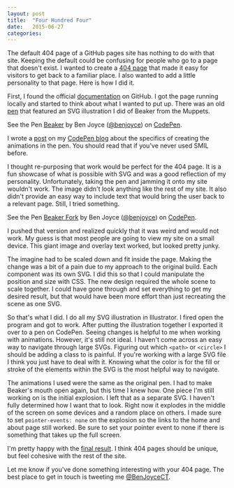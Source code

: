```yaml
---
layout: post
title:  "Four Hundred Four"
date:   2015-06-27
categories:
---
```

The default 404 page of a GitHub pages site has nothing to do with that site. Keeping the default could be confusing for people who go to a page that doesn't exist. I wanted to create a [404 page](http://benjaminjoyce.com/404) that made it easy for visitors to get back to a familiar place. I also wanted to add a little personality to that page. Here is how I did it.

First, I found the official [documentation](https://help.github.com/articles/custom-404-pages/) on GitHub. I got the page running locally and started to think about what I wanted to put up. There was an old [pen](http://codepen.io/benjoyce/pen/myqxad) that featured an SVG illustration I did of Beaker from the Muppets.

<p data-height="673" data-theme-id="16322" data-slug-hash="myqxad" data-default-tab="result" data-user="benjoyce" class='codepen'>See the Pen <a href='http://codepen.io/benjoyce/pen/myqxad/'>Beaker</a> by Ben Joyce (<a href='http://codepen.io/benjoyce'>@benjoyce</a>) on <a href='http://codepen.io'>CodePen</a>.</p>
<script async src="//assets.codepen.io/assets/embed/ei.js"></script>

I wrote a [post](http://codepen.io/benjoyce/blog/quick-smil-animation-tip) on my [CodePen blog](http://codepen.io/benjoyce/blog/) about the specifics of creating the animations in the pen. You should read that if you've never used SMIL before.

I thought re-purposing that work would be perfect for the 404 page. It is a fun showcase of what is possible with SVG and was a good reflection of my personality. Unfortunately, taking the pen and jamming it onto my site wouldn't work. The image didn't look anything like the rest of my site. It also didn't provide an easy way to include text that would bring the user back to a relevant page. Still, I tried something.

<p data-height="674" data-theme-id="16322" data-slug-hash="839684737b2e43f6bf64ce133becf63f" data-default-tab="result" data-user="benjoyce" class='codepen'>See the Pen <a href='http://codepen.io/benjoyce/pen/839684737b2e43f6bf64ce133becf63f/'>Beaker Fork</a> by Ben Joyce (<a href='http://codepen.io/benjoyce'>@benjoyce</a>) on <a href='http://codepen.io'>CodePen</a>.</p>
<script async src="//assets.codepen.io/assets/embed/ei.js"></script>

I pushed that version and realized quickly that it was weird and would not work. My guess is that most people are going to view my site on a small device. This giant image and overlay text worked, but looked pretty junky.

The imagine had to be scaled down and fit inside the page. Making the change was a bit of a pain due to my approach to the original build. Each component was its own SVG. I did this so that I could manipulate the position and size with CSS. The new design required the whole scene to scale together. I could have gone through and set everything to get my desired result, but that would have been more effort than just recreating the scene as one SVG.

So that's what I did. I do all my SVG illustration in Illustrator. I fired open the program and got to work. After putting the illustration together I exported it over to a pen on CodePen. Seeing changes is helpful to me when working with animations. However, it's still not ideal. I haven't come across an easy way to navigate through large SVGs. Figuring out which <code>&lt;path></code> or <code>&lt;circle></code> I should be adding a class to is painful. If you're working with a large SVG file I think you just have to deal with it. Knowing what the color is for the fill or stroke of the elements within the SVG is the most helpful way to navigate.

The animations I used were the same as the original pen. I had to make Beaker's mouth open again, but this time I knew how. One piece I'm still working on is the initial explosion. I left that as a separate SVG. I haven't fully determined how I want that to look. Right now it explodes in the middle of the screen on some devices and a random place on others. I made sure to set <code>pointer-events: none</code> on the explosion so the links to the home and about page still worked. Be sure to set your pointer event to none if there is something that takes up the full screen.

I'm pretty happy with the [final result](http://benjaminjoyce.com/404). I think 404 pages should be unique, but feel cohesive with the rest of the site.

Let me know if you've done something interesting with your 404 page. The best place to get in touch is tweeting me [@BenJoyceCT](https://twitter.com/BenJoyceCT).
